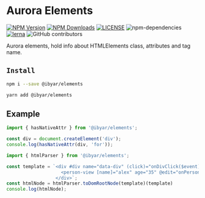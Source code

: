 # Aurora Elements

[![NPM Version][npm-image]][npm-url]
[![NPM Downloads][downloads-image]][downloads-url]
[![LICENSE][license-img]][license-url]
![npm-dependencies][npm-dep-url]
[![lerna][lerna-img]][lerna-url]
![GitHub contributors][contributors]

[npm-image]: https://img.shields.io/npm/v/@ibyar/elements.svg
[npm-url]: https://npmjs.org/package/@ibyar/elements
[downloads-image]: https://img.shields.io/npm/dt/@ibyar/elements
[downloads-url]: https://npmjs.org/package/@ibyar/elements
[license-img]: https://img.shields.io/github/license/ibyar/aurora
[license-url]: https://github.com/ibyar/aurora/blob/master/LICENSE
[npm-dep-url]: https://img.shields.io/david/ibyar/aurora?path=packages%2Felements
[lerna-img]: https://img.shields.io/badge/maintained%20with-lerna-cc00ff.svg
[lerna-url]: https://lerna.js.org/
[contributors]: https://img.shields.io/github/contributors/ibyar/aurora

Aurora elements, hold info about HTMLElements class, attributes and tag name.

## `Install`

``` bash
npm i --save @ibyar/elements
```

``` bash
yarn add @ibyar/elements
```


## Example

```ts
import { hasNativeAttr } from '@ibyar/elements';

const div = document.createElement('div');
console.log(hasNativeAttr(div, 'for'));

```

```ts
import { htmlParser } from '@ibyar/elements';

const template = `<div #div name="data-div" (click)="onDivClick($event)">
    				<person-view [name]="alex" age="35" @edit="onPersonViewClick($event)" />
				  </div>`;
const htmlNode = htmlParser.toDomRootNode(template)(template)
console.log(htmlNode);

```

